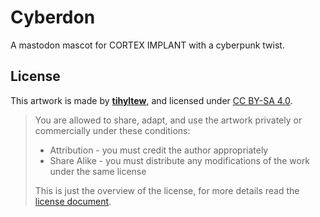 # Cyberdon
A mastodon mascot for CORTEX IMPLANT with a cyberpunk twist.

## License
This artwork is made by [**tihyltew**](https://corteximplant.com/@tihyltew), and licensed under [CC BY-SA 4.0](LICENSE).

> You are allowed to share, adapt, and use the artwork privately or commercially under these conditions:
> - Attribution - you must credit the author appropriately
> - Share Alike - you must distribute any modifications of the work under the same license
> 
> This is just the overview of the license, for more details read the [license document](LICENSE).

